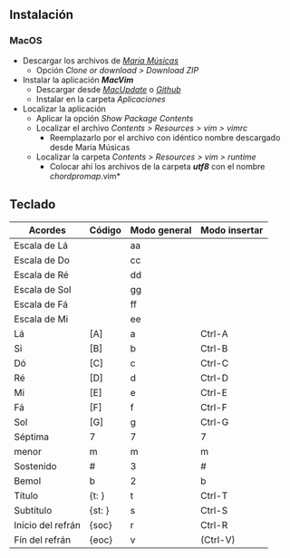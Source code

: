 ## Instalación

### MacOS

- Descargar los archivos de *[Maria Músicas](https://github.com/mariamusicas/vim)*
  - Opción *Clone or download > Download ZIP*
- Instalar la aplicación ***MacVim***
  - Descargar desde *[MacUpdate](https://www.macupdate.com/app/mac/25988/macvim)* o *[Github](https://github.com/macvim-dev/macvim/releases)*
  - Instalar en la carpeta *Aplicaciones*
- Localizar la aplicación 
  - Aplicar la opción *Show Package Contents*
  - Localizar el archivo *Contents > Resources > vim > vimrc*
    - Reemplazarlo por el archivo con idéntico nombre descargado desde Maria Músicas
  - Localizar la carpeta *Contents > Resources > vim > runtime*
    - Colocar ahí los archivos de la carpeta ***utf8*** con el nombre *chordpromap*.vim*



## Teclado

| Acordes           | Código | Modo general | Modo insertar |
| ----------------- | ------ | ------------ | ------------- |
| Escala de Lá      |        | aa           |               |
| Escala de Do      |        | cc           |               |
| Escala de Ré      |        | dd           |               |
| Escala de Sol     |        | gg           |               |
| Escala de Fá      |        | ff           |               |
| Escala de Mi      |        | ee           |               |
| Lá                | [A]    | a            | Ctrl-A        |
| Si                | [B]    | b            | Ctrl-B        |
| Dó                | [C]    | c            | Ctrl-C        |
| Ré                | [D]    | d            | Ctrl-D        |
| Mi                | [E]    | e            | Ctrl-E        |
| Fá                | [F]    | f            | Ctrl-F        |
| Sol               | [G]    | g            | Ctrl-G        |
| Séptima           | 7      | 7            | 7             |
| menor             | m      | m            | m             |
| Sostenido         | #      | 3            | #             |
| Bemol             | b      | 2            | b             |
| Título            | {t: }  | t            | Ctrl-T        |
| Subtítulo         | {st: } | s            | Ctrl-S        |
| Início del refrán | {soc}  | r            | Ctrl-R        |
| Fín del refrán    | {eoc}  | v            | (Ctrl-V)      |
